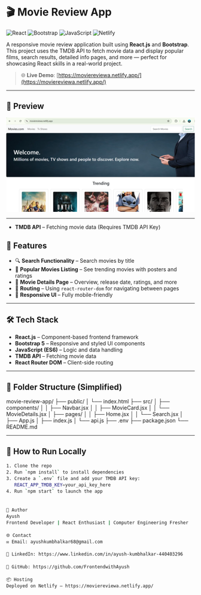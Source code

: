 # 🎬 Movie Review App
![React](https://img.shields.io/badge/React-20232A?style=for-the-badge&logo=react&logoColor=61DAFB)
![Bootstrap](https://img.shields.io/badge/Bootstrap-563D7C?style=for-the-badge&logo=bootstrap&logoColor=white)
![JavaScript](https://img.shields.io/badge/JavaScript-ES6+-F7DF1E?style=for-the-badge&logo=javascript&logoColor=black)
![Netlify](https://img.shields.io/badge/Hosted_on-Netlify-00C7B7?style=for-the-badge&logo=netlify&logoColor=white)


A responsive movie review application built using **React.js** and **Bootstrap**. This project uses the TMDB API to fetch movie data and display popular films, search results, detailed info pages, and more — perfect for showcasing React skills in a real-world project.

> 🌐 **Live Demo**: [https://moviereviewa.netlify.app/](https://moviereviewa.netlify.app/)

---

## 📸 Preview

![App Preview](./screenshot/movie-preview.png) <!-- Add your screenshot image in a folder called 'screenshots' -->

---
- **TMDB API** – Fetching movie data (Requires TMDB API Key)

## 🚀 Features

- 🔍 **Search Functionality** – Search movies by title
- 🎥 **Popular Movies Listing** – See trending movies with posters and ratings
- 📄 **Movie Details Page** – Overview, release date, ratings, and more
 - 🧩 **Routing** – Using `react-router-dom` for navigating between pages
- 📱 **Responsive UI** – Fully mobile-friendly


---

## 🛠️ Tech Stack

- **React.js** – Component-based frontend framework
- **Bootstrap 5** – Responsive and styled UI components
- **JavaScript (ES6)** – Logic and data handling
- **TMDB API** – Fetching movie data
- **React Router DOM** – Client-side routing

---

## 📁 Folder Structure (Simplified)

movie-review-app/
├── public/
│ └── index.html
├── src/
│ ├── components/
│ │ ├── Navbar.jsx
│ │ ├── MovieCard.jsx
│ │ └── MovieDetails.jsx
│ ├── pages/
│ │ ├── Home.jsx
│ │ └── Search.jsx
│ ├── App.js
│ ├── index.js
│ └── api.js
├── .env
├── package.json
└── README.md


---

## 🔧 How to Run Locally

```bash
1. Clone the repo
2. Run `npm install` to install dependencies
3. Create a `.env` file and add your TMDB API key:
   REACT_APP_TMDB_KEY=your_api_key_here
4. Run `npm start` to launch the app


👤 Author
Ayush
Frontend Developer | React Enthusiast | Computer Engineering Fresher

🌐 Contact
✉️ Email: ayushkumbhalkar68@gmail.com

🔗 LinkedIn: https://www.linkedin.com/in/ayush-kumbhalkar-440403296

🐙 GitHub: https://github.com/FrontendwithAyush 

📦 Hosting
Deployed on Netlify – https://moviereviewa.netlify.app/

